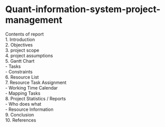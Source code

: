 # Quant-information-system-project-management
Contents of report
<br />1. Introduction
<br />2. Objectives
<br />3. project scope
<br />4. project assumptions
<br />5. Gantt Chart
<br />   - Tasks
<br />   - Constraints
<br />6. Resource List
<br />7. Resource Task Assignment
<br />   - Working Time Calendar
<br />   - Mapping Tasks
<br />8. Project Statistics / Reports
<br />   - Who does what
<br />   - Resource Information
<br />9. Conclusion
<br />10. References
